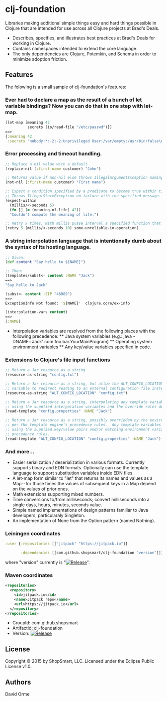 # clj-foundation

Libraries making additional simple things easy and hard things possible in Clojure that are intended for use across all Clojure projects at Brad's Deals.

* Describes, specifies, and illustrates best practices at Brad's Deals for working in Clojure.
* Contains namespaces intended to extend the core language.
* The only dependencies are Clojure, Potemkin, and Schema in order to minimize adoption friction.

## Features

The folowing is a small sample of clj-foundation's features:

### Ever had to declare a map as the result of a bunch of let variable bindings?  Now you can do that in one step with let-map.

```clojure
(let-map [meaning 42
          secrets (io/read-file "/etc/passwd")])
==>
{:meaning 42
 :secrets "nobody:*:-2:-2:Unprivileged User:/var/empty:/usr/bin/false\nroot:*:0:0:System Administrator:/var/root:/bin/sh\n...."}
```

### Error processing and timeout handling.

```clojure
;; Replace a nil value with a default
(replace-nil (:first-name customer) "John")

;; Returns value if non-nil else throws IllegalArgumentException naming the nil value
(not-nil (:first-name customer) "First name")

;; Expect a condition specified by a predicate to become true within timeout-millis.
;; Throws IllegalStateException on failure with the specified message.
(expect-within
  (millis/<-seconds 5)
  (fn [] (= (meaning-of-life) 42))
  "Couldn't compute the meaning of life.")

;; Retry x times, with millis puase interval a specified function that is failure-prone
(retry 5 (millis/<-seconds 10) some-unreliable-io-operation)
```

### A string interpolation language that is intentionally dumb about the syntax of its hosting language.

```clojure
;; Given:
(def content "Say hello to ${NAME}")

;; Then:
(templates/subst<- content :NAME "Jack")
==>
"Say hello to Jack"

(subst<- content :ZIP "46989")
==>
ExceptionInfo Not found: '${NAME}'  clojure.core/ex-info

(interpolation-vars content)
==>
(:NAME)
```

* Interpolation variables are resolved from the following places with the following precedence:
** Java system variables (e.g.: java -DNAME='Jack' com.foo.bar.YourMainProgram)
** Operating system environment variables
** Any key/value variables specified in code.

### Extensions to Clojure's file input functions

```clojure
;; Return a Jar resource as a string
(resource-as-string "config.txt")

;; Return a Jar resource as a string, but allow the ALT_CONFIG_LOCATION Java system or O/S environment
;; variable to redirect reading to an external configuration file instead.
(resource-as-string "ALT_CONFIG_LOCATION" "config.txt")

;; Return a Jar resource as a string, interpolating any template variables inside the Jar resource
;; using the supplied interpolation variables and the override rules defined by the template language.
(read-template "config.properties" :NAME "Jack")

;; Return a Jar resource as a string, possibly overridden by the environment variable ALT_CONFIG_LOCATION
;; per the template engine's precedence rules.  Any template variables in the file will also be substuted
;; using the supplied key/value pairs and/or matching environment variables per the template engine's
;; precedence rules.
(read-template "ALT_CONFIG_LOCATION" "config.properties" :NAME "Jack")
```

### And more...

* Easier serialization / deserialization in various formats.  Currently supports binary and EDN formats.  Optionally can use the template language to support substitution variables inside EDN files.
* A let-map form similar to "let" that returns its names and values as a Map--for those times the values of subsequent keys in a Map depend on the values of prior ones.
* Math extensions supporting mixed numbers.
* Time conversions to/from milliseconds; convert milliseconds into a single days, hours, minutes, seconds value.
* Simple named implementations of design patterns familiar to Java developers, particularaly Singleton.
* An implementation of None from the Option pattern (named Nothing).

### Leiningen coordinates

```clojure
:user {:repositories [["jitpack" "https://jitpack.io"]]

       :dependencies [[com.github.shopsmart/clj-foundation "version"]]}
```

where "version" currently is "[![Release](http://jitpack.io/v/com.github.shopsmart/clj-foundation.svg)](https://jitpack.io/#shopsmart/clj-foundation)".

### Maven coordinates

```xml
<repositories>
  <repository>
    <id>jitpack.io</id>
	<name>Jitpack repo</name>
	<url>https://jitpack.io</url>
  </repository>
</repositories>
```

* GroupId: com.github.shopsmart
* ArtifactId: clj-foundation
* Version: [![Release](http://jitpack.io/v/com.github.shopsmart/clj-foundation.svg)](https://jitpack.io/#shopsmart/clj-foundation)


## License

Copyright © 2015 by ShopSmart, LLC.  Licensed under the Eclipse Public License v1.0.

## Authors

David Orme
